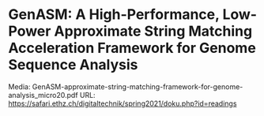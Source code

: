 # GenASM: A High-Performance, Low-Power Approximate String Matching Acceleration Framework for Genome Sequence Analysis

Media: GenASM-approximate-string-matching-framework-for-genome-analysis_micro20.pdf
URL: https://safari.ethz.ch/digitaltechnik/spring2021/doku.php?id=readings